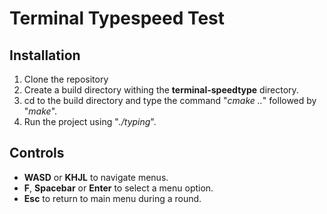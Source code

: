 # Terminal Typespeed Test

## Installation
1. Clone the repository
2. Create a build directory withing the **terminal-speedtype** directory.
3. cd to the build directory and type the command "*cmake ..*" followed by "*make*".
4. Run the project using "*./typing*".

## Controls
- **WASD** or **KHJL** to navigate menus.
- **F**, **Spacebar** or **Enter** to select a menu option.
- **Esc** to return to main menu during a round.
